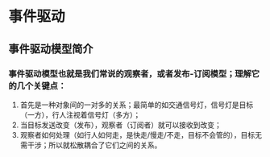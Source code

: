 # 事件驱动

## 事件驱动模型简介
### 事件驱动模型也就是我们常说的观察者，或者发布-订阅模型；理解它的几个关键点：
1. 首先是一种对象间的一对多的关系；最简单的如交通信号灯，信号灯是目标（一方），行人注视着信号灯（多方）；
2. 当目标发送改变（发布），观察者（订阅者）就可以接收到改变；
3. 观察者如何处理（如行人如何走，是快走/慢走/不走，目标不会管的），目标无需干涉；所以就松散耦合了它们之间的关系。
